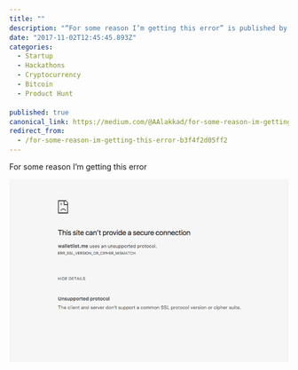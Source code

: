 ```yaml
---
title: ""
description: "“For some reason I’m getting this error” is published by Ammar Alakkad"
date: "2017-11-02T12:45:45.893Z"
categories: 
  - Startup
  - Hackathons
  - Cryptocurrency
  - Bitcoin
  - Product Hunt

published: true
canonical_link: https://medium.com/@AAlakkad/for-some-reason-im-getting-this-error-b3f4f2d05ff2
redirect_from:
  - /for-some-reason-im-getting-this-error-b3f4f2d05ff2
---
```


For some reason I’m getting this error

![](./asset-1.png)
